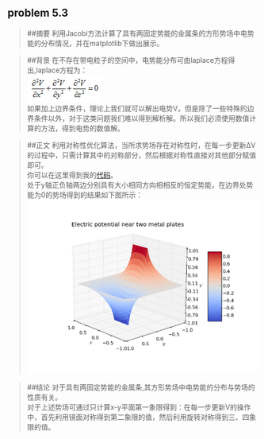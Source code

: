 ## problem 5.3

>##摘要
利用Jacobi方法计算了具有两固定势能的金属条的方形势场中电势能的分布情况，并在matplotlib下做出展示。

>##背景
在不存在带电粒子的空间中，电势能分布可由laplace方程得出,laplace方程为：  
![1](https://github.com/lzx78966/computationalphysics_N2013301510050/blob/master/Chapter5/exercise13/1.png)  
如果加上边界条件，理论上我们就可以解出电势V。但是除了一些特殊的边界条件以外，对于这类问题我们难以得到解析解。所以我们必须使用数值计算的方法，得到电势的数值解。

>##正文
利用对称性优化算法，当所求势场存在对称性时，在每一步更新ΔV的过程中，只需计算其中的对称部分，然后根据对称性直接对其他部分赋值即可。  
你可以在这里得到我的[代码](https://github.com/lzx78966/computationalphysics_N2013301510050/blob/master/Chapter5/exercise13/problem5.3.py)。  
处于y轴正负轴两边分别具有大小相同方向相相反的恒定势能，在边界处势能为0的势场得到的结果如下图所示：  
![2](https://github.com/lzx78966/computationalphysics_N2013301510050/blob/master/Chapter5/exercise13/2.png)

>##结论
对于具有两固定势能的金属条,其方形势场中电势能的分布与势场的性质有关。  
对于上述势场可通过只计算x-y平面第一象限得到：在每一步更新V的操作中，首先利用镜面对称得到第二象限的值，然后利用旋转对称得到三、四象限的值。
